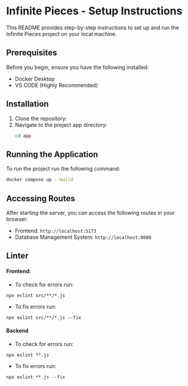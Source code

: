 # Infinite Pieces - Setup Instructions
This README provides step-by-step instructions to set up and run the Infinite Pieces project on your local machine.

## Prerequisites
Before you begin, ensure you have the following installed:
- Docker Desktop
- VS CODE (Highly Recommended)

## Installation
1. Clone the repository:
2. Navigate to the project app directory:
   ```bash
   cd app
   ```

## Running the Application
To run the project run the following command:
```bash
docker compose up --build
```

## Accessing Routes
After starting the server, you can access the following routes in your browser:
- Frontend: `http://localhost:5173`
- Database Management System: `http://localhost:8080`

## Linter
#### Frontend:
- To check for errors run:
```
npx eslint src/**/*.js
```
- To fix errors run:
```
npx eslint src/**/*.js --fix
```
#### Backend
- To check for errors run:
```
npx eslint **.js
```
- To fix errors run:
```
npx eslint **.js --fix
```